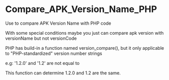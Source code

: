 # Compare_APK_Version_Name_PHP
Use to compare APK Version Name with PHP code <br>

With some special conditions maybe you just can compare apk version with versionName but not versionCode

PHP has build-in a function named version_compare(), but it only applicable to "PHP-standardized" version number strings

e.g: '1.2.0' and '1.2' are not equal to

This function can determine 1.2.0 and 1.2 are the same.
